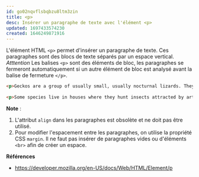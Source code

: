 ```yaml
---
id: go02nqvflsbqbzu8ltm3zin
title: <p>
desc: Insérer un paragraphe de texte avec l'élément <p>
updated: 1697433574230
created: 1646249871916
---
```


L'élément HTML `<p>` permet d'insérer un paragraphe de texte. Ces paragraphes sont des blocs de texte séparés par un espace vertical. *Atttention* Les balises `<p>` sont des éléments de bloc, les paragraphes se fermeront automatiquement si un autre élément de bloc est analysé avant la balise de fermeture `</p>`.

```html
<p>Geckos are a group of usually small, usually nocturnal lizards. They are found on every continent except Australia.</p>
 
<p>Some species live in houses where they hunt insects attracted by artificial light.</p>
```

**Note** :
1. L'attribut `align` dans les paragraphes est obsolète et ne doit pas être utilisé.
2. Pour modifier l'espacement entre les paragraphes, on utilise la propriété CSS `margin`. Il ne faut pas insérer de paragraphes vides ou d'éléments `<br>` afin de créer un espace.

**Références**

- https://developer.mozilla.org/en-US/docs/Web/HTML/Element/p
